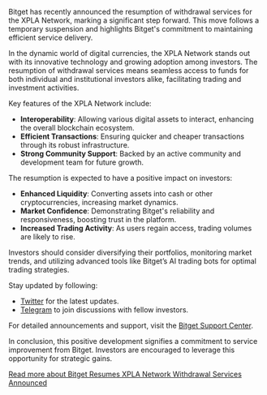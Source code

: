 Bitget has recently announced the resumption of withdrawal services for the XPLA Network, marking a significant step forward. This move follows a temporary suspension and highlights Bitget's commitment to maintaining efficient service delivery.

In the dynamic world of digital currencies, the XPLA Network stands out with its innovative technology and growing adoption among investors. The resumption of withdrawal services means seamless access to funds for both individual and institutional investors alike, facilitating trading and investment activities.

Key features of the XPLA Network include:
- **Interoperability**: Allowing various digital assets to interact, enhancing the overall blockchain ecosystem.
- **Efficient Transactions**: Ensuring quicker and cheaper transactions through its robust infrastructure.
- **Strong Community Support**: Backed by an active community and development team for future growth.

The resumption is expected to have a positive impact on investors:
- **Enhanced Liquidity**: Converting assets into cash or other cryptocurrencies, increasing market dynamics.
- **Market Confidence**: Demonstrating Bitget's reliability and responsiveness, boosting trust in the platform.
- **Increased Trading Activity**: As users regain access, trading volumes are likely to rise.

Investors should consider diversifying their portfolios, monitoring market trends, and utilizing advanced tools like Bitget’s AI trading bots for optimal trading strategies.

Stay updated by following:
- [Twitter](https://twitter.com/bitgetglobal) for the latest updates.
- [Telegram](https://t.me/BitgetENOfficial) to join discussions with fellow investors.

For detailed announcements and support, visit the [Bitget Support Center](https://www.bitget.com/support).

In conclusion, this positive development signifies a commitment to service improvement from Bitget. Investors are encouraged to leverage this opportunity for strategic gains.

[Read more about Bitget Resumes XPLA Network Withdrawal Services Announced](https://chain-base.xyz/bitget-resumes-xpla-network-withdrawal-services-announced)